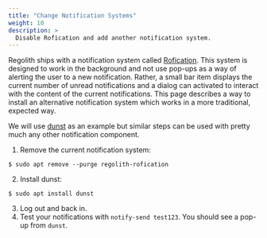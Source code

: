 ```yaml
---
title: "Change Notification Systems"
weight: 10
description: >
  Disable Rofication and add another notification system.
---
```


Regolith ships with a notification system called [Rofication](https://github.com/DaveDavenport/Rofication).  This system is designed to work in the background and not use pop-ups as a way of alerting the user to a new notification.  Rather, a small bar item displays the current number of unread notifications and a dialog can activated to interact with the content of the current notifications. This page describes a way to install an alternative notification system which works in a more traditional, expected way.

We will use [dunst](https://dunst-project.org/) as an example but similar steps can be used with pretty much any other notification component.

1. Remove the current notification system:
```
$ sudo apt remove --purge regolith-rofication
```
2. Install dunst:
```
$ sudo apt install dunst
```
3. Log out and back in.
4. Test your notifications with `notify-send test123`.  You should see a pop-up from `dunst`.

